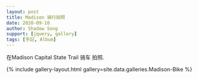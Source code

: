 ```yaml
---
layout: post
title: Madison 骑行拍照
date: 2020-09-10
author: Shadow Song
support: [jquery, gallery]
tags: [手記, Album]
---
```



在Madison  Capital State Trail 骑车 拍照. 




    


{% include gallery-layout.html gallery=site.data.galleries.Madison-Bike %}